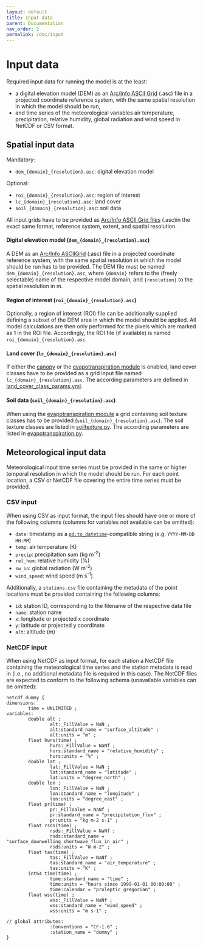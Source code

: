 ```yaml
---
layout: default
title: Input data
parent: Documentation
nav_order: 2
permalink: /doc/input
---
```


# Input data

Required input data for running the model is at the least:

- a digital elevation model (DEM) as an [Arc/Info ASCII
  Grid](https://en.wikipedia.org/wiki/Esri_grid) (.asc) file in a projected coordinate reference
  system, with the same spatial resolution in which the model should be run,
- and time series of the meteorological variables air temperature, precipitation, relative humidity,
  global radiation and wind speed in NetCDF or CSV format.

## Spatial input data

Mandatory:
- `dem_{domain}_{resolution}.asc`: digital elevation model

Optional:
- `roi_{domain}_{resolution}.asc`: region of interest
- `lc_{domain}_{resolution}.asc`: land cover
- `soil_{domain}_{resolution}.asc`: soil data

All input grids have to be provided as [Arc/Info ASCII
  Grid files](https://en.wikipedia.org/wiki/Esri_grid) (.asc)in the exact same format, reference system, extent, and spatial resolution.


#### Digital elevation model (`dem_{domain}_{resolution}.asc`)

A DEM as an [Arc/Info ASCIIGrid](https://en.wikipedia.org/wiki/Esri_grid) (.asc) file in a projected coordinate reference system, with the same spatial resolution in which the model should be run has to be provided. The DEM file must be named `dem_{domain}_{resolution}.asc`, where `{domain}` refers to the (freely selectable) name of the respective model domain, and `{resolution}` to the spatial resolution in m.

#### Region of interest (`roi_{domain}_{resolution}.asc`)

Optionally, a region of interest (ROI) file can be additionally supplied defining a subset of the
DEM area in which the model should be applied. All model calculations are then only performed for the pixels which are marked as 1 in the ROI file. Accordingly, the ROI file (if available) is named `roi_{domain}_{resolution}.asc`.

#### Land cover (`lc_{domain}_{resolution}.asc`)

If either the [canopy](/des/canopy) or the [evapotranspiration module](/des/evapotranspiration) is enabled, land cover classes have to be provided as a grid input file named `lc_{domain}_{resolution}.asc`. The according parameters are defined in [land_cover_class_params.yml](https://github.com/openamundsen/openamundsen/blob/main/openamundsen/data/land_cover_class_params.yml).

#### Soil data (`soil_{domain}_{resolution}.asc`)

When using the [evapotranspiration module](/des/evapotranspiration) a grid containing soil texture classes has to be provided (`soil_{domain}_{resolution}.asc`). The soil texture classes are listed in [soiltexture.py](https://github.com/openamundsen/openamundsen/blob/main/openamundsen/modules/evapotranspiration/soiltexture.py). The according parameters are listed in [evapotranspiration.py](https://github.com/openamundsen/openamundsen/blob/main/openamundsen/modules/evapotranspiration/evapotranspiration.py).


## Meteorological input data

Meteorological input time series must be provided in the same or higher temporal resolution in which
the model should be run.
For each point location, a CSV or NetCDF file covering the entire time series must be provided.

### CSV input

When using CSV as input format, the input files should have one or more of the following columns
(columns for variables not available can be omitted):

* `date`: timestamp as a
  [`pd.to_datetime`](https://pandas.pydata.org/docs/reference/api/pandas.to_datetime.html)-compatible
  string (e.g. `YYYY-MM-DD HH:MM`)
* `temp`: air temperature (K)
* `precip`: precipitation sum (kg m<sup>-2</sup>)
* `rel_hum`: relative humidity (%)
* `sw_in`: global radiation (W m<sup>-2</sup>)
* `wind_speed`: wind speed (m s<sup>-1</sup>)

Additionally, a `stations.csv` file containing the metadata of the point locations must be provided
containing the following columns:

* `id`: station ID, corresponding to the filename of the respective data file
* `name`: station name
* `x`: longitude or projected x coordinate
* `y`: latitude or projected y coordinate
* `alt`: altitude (m)

### NetCDF input

When using NetCDF as input format, for each station a NetCDF file containing the meteorological time
series and the station metadata is read in (i.e., no additional metadata file is required in this
case).
The NetCDF files are expected to conform to the following schema (unavailable variables can be
omitted):

```
netcdf dummy {
dimensions:
        time = UNLIMITED ;
variables:
        double alt ;
                alt:_FillValue = NaN ;
                alt:standard_name = "surface_altitude" ;
                alt:units = "m" ;
        float hurs(time) ;
                hurs:_FillValue = NaNf ;
                hurs:standard_name = "relative_humidity" ;
                hurs:units = "%" ;
        double lat ;
                lat:_FillValue = NaN ;
                lat:standard_name = "latitude" ;
                lat:units = "degree_north" ;
        double lon ;
                lon:_FillValue = NaN ;
                lon:standard_name = "longitude" ;
                lon:units = "degree_east" ;
        float pr(time) ;
                pr:_FillValue = NaNf ;
                pr:standard_name = "precipitation_flux" ;
                pr:units = "kg m-2 s-1" ;
        float rsds(time) ;
                rsds:_FillValue = NaNf ;
                rsds:standard_name = "surface_downwelling_shortwave_flux_in_air" ;
                rsds:units = "W m-2" ;
        float tas(time) ;
                tas:_FillValue = NaNf ;
                tas:standard_name = "air_temperature" ;
                tas:units = "K" ;
        int64 time(time) ;
                time:standard_name = "time" ;
                time:units = "hours since 1999-01-01 00:00:00" ;
                time:calendar = "proleptic_gregorian" ;
        float wss(time) ;
                wss:_FillValue = NaNf ;
                wss:standard_name = "wind_speed" ;
                wss:units = "m s-1" ;

// global attributes:
                :Conventions = "CF-1.6" ;
                :station_name = "dummy" ;
}
```
